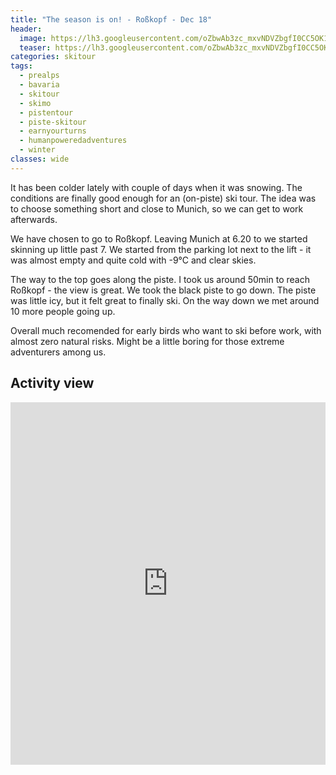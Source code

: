 ```yaml
---
title: "The season is on! - Roßkopf - Dec 18"
header:
  image: https://lh3.googleusercontent.com/oZbwAb3zc_mxvNDVZbgfI0CC5OK1uJsLT0vRP_wu4Wt3_z-xQqUOzufL0Gn_hKxwxjPur-OjS9aceckIX3Ml8iq8AnsPZ-LZPMspZ49DXvyvoiqAeGhR5chFpnDZdJSmuL05Tg43nCTAfmog_LXvI6cthD9OVlRuxpkNPb9lz4l_POwY1hfV3BOYnieOv7McNhzWH_E2p3wbk6BdsCQqEDnie4pnMrjLaOcarsrbl_MBDJWYjhY1CHZUDu5owVmk6Lwlkf8haHBEcmCwFmLV1m6eplbN97zUfTVVZ8x2N9e6rLXkmSPbIdzK6_KSGKpKiaLBEcObHqqnzmk3YscxwKVZa6SBkIYkUs1udmtf1WP2ixVZJLnVnPxB-Jx8i-fqS3V2abHDjvPYFuDuv-RNFkcsCFsVkoXD6sihPFo2f2psuB5LL6MtnV4bfTbfqb4fpLQuKDGvP1s9m0G_jSQozsrdrr0CItgOf7Vm_tLIA5EcahafJFRGUal0y37pSCtip4_gbGmjUt-T-3gOiqCQovcM83ZBcyLCehi35dBCW24fZwFlbrvaU2W70_Pp3BCcFgZZSV6TtOa_0gXCNC976XQH1TLpqYh_jfmlZet_dqfJM06DcCq5d-TTny6mzeroW_56mX6pPG0pLBxBOszjeBuTiyOe5P9UmJjnh7G8E-Mh1r__XRE9v9O_-YUBqbpY1HzeYk7gk_QcTRkIoVI=w734-h617-no
  teaser: https://lh3.googleusercontent.com/oZbwAb3zc_mxvNDVZbgfI0CC5OK1uJsLT0vRP_wu4Wt3_z-xQqUOzufL0Gn_hKxwxjPur-OjS9aceckIX3Ml8iq8AnsPZ-LZPMspZ49DXvyvoiqAeGhR5chFpnDZdJSmuL05Tg43nCTAfmog_LXvI6cthD9OVlRuxpkNPb9lz4l_POwY1hfV3BOYnieOv7McNhzWH_E2p3wbk6BdsCQqEDnie4pnMrjLaOcarsrbl_MBDJWYjhY1CHZUDu5owVmk6Lwlkf8haHBEcmCwFmLV1m6eplbN97zUfTVVZ8x2N9e6rLXkmSPbIdzK6_KSGKpKiaLBEcObHqqnzmk3YscxwKVZa6SBkIYkUs1udmtf1WP2ixVZJLnVnPxB-Jx8i-fqS3V2abHDjvPYFuDuv-RNFkcsCFsVkoXD6sihPFo2f2psuB5LL6MtnV4bfTbfqb4fpLQuKDGvP1s9m0G_jSQozsrdrr0CItgOf7Vm_tLIA5EcahafJFRGUal0y37pSCtip4_gbGmjUt-T-3gOiqCQovcM83ZBcyLCehi35dBCW24fZwFlbrvaU2W70_Pp3BCcFgZZSV6TtOa_0gXCNC976XQH1TLpqYh_jfmlZet_dqfJM06DcCq5d-TTny6mzeroW_56mX6pPG0pLBxBOszjeBuTiyOe5P9UmJjnh7G8E-Mh1r__XRE9v9O_-YUBqbpY1HzeYk7gk_QcTRkIoVI=w734-h617-no
categories: skitour
tags:
  - prealps
  - bavaria
  - skitour
  - skimo
  - pistentour
  - piste-skitour
  - earnyourturns
  - humanpoweredadventures
  - winter
classes: wide
---
```


It has been colder lately with couple of days when it was snowing. The conditions are finally good enough for an (on-piste) ski tour. The idea was to choose something short and close to Munich, so we can get to work afterwards.

We have chosen to go to Roßkopf. Leaving Munich at 6.20 to we started skinning up little past 7. We started from the parking lot next to the lift - it was almost empty and quite cold with -9°C and clear skies.

The way to the top goes along the piste. I took us around 50min to reach Roßkopf - the view is great. We took the black piste to go down. The piste was little icy, but it felt great to finally ski. On the way down we met around 10 more people going up. 

Overall much recomended for early birds who want to ski before work, with almost zero natural risks. Might be a little boring for those extreme adventurers among us. 

## Activity view

<iframe src="https://www.komoot.com/tour/53078126/embed?profile=1" width="100%" height="580" frameborder="0" scrolling="no"></iframe>
